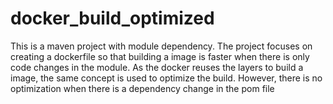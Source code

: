 # docker_build_optimized
This is a maven project with module dependency. The project focuses on creating a dockerfile so that building a image is faster when there is only code changes in the module.
As the docker reuses the layers to build a image, the same concept is used to optimize the build. However, there is no optimization when there is a dependency change in the pom file
